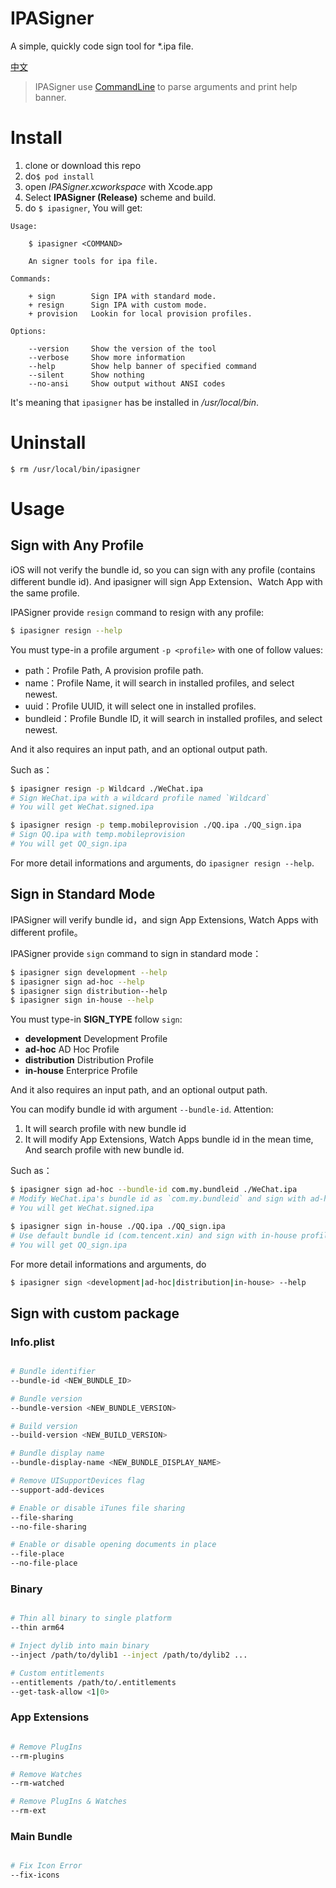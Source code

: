 # IPASigner

A simple, quickly code sign tool for *.ipa file.

[中文](./README.zh-CN.md)

> IPASigner use [CommandLine](https://github.com/Magic-Unique/CommandLine) to parse arguments and print help banner.

# Install

1. clone or download this repo
2. do`$ pod install`
3. open *IPASigner.xcworkspace* with Xcode.app
4. Select **IPASigner (Release)** scheme and build.
5. do `$ ipasigner`, You will get:

```
Usage:

    $ ipasigner <COMMAND>

    An signer tools for ipa file.

Commands:

    + sign        Sign IPA with standard mode.
    + resign      Sign IPA with custom mode.
    + provision   Lookin for local provision profiles.

Options:

    --version     Show the version of the tool
    --verbose     Show more information
    --help        Show help banner of specified command
    --silent      Show nothing
    --no-ansi     Show output without ANSI codes
```

It's meaning that `ipasigner` has be installed in */usr/local/bin*.

# Uninstall

```shell
$ rm /usr/local/bin/ipasigner
```

# Usage

## Sign with Any Profile

iOS will not verify the bundle id, so you can sign with any profile (contains different bundle id). And ipasigner will sign App Extension、Watch App with the same profile.

IPASigner provide `resign` command to resign with any profile:

```bash
$ ipasigner resign --help
```

You must type-in a profile argument `-p <profile>` with one of follow values:

* path：Profile Path, A provision profile path.
* name：Profile Name, it will search in installed profiles, and select newest.
* uuid：Profile UUID, it will select one in installed profiles.
* bundleid：Profile Bundle ID, it will search in installed profiles, and select newest.

And it also requires an input path, and an optional output path.

Such as：

```bash
$ ipasigner resign -p Wildcard ./WeChat.ipa
# Sign WeChat.ipa with a wildcard profile named `Wildcard`
# You will get WeChat.signed.ipa
```

```bash
$ ipasigner resign -p temp.mobileprovision ./QQ.ipa ./QQ_sign.ipa
# Sign QQ.ipa with temp.mobileprovision
# You will get QQ_sign.ipa
```

For more detail informations and arguments, do `ipasigner resign --help`.

## Sign in Standard Mode

IPASigner will verify bundle id，and sign App Extensions, Watch Apps with different profile。

IPASigner provide `sign` command to sign in standard mode：

```bash
$ ipasigner sign development --help
$ ipasigner sign ad-hoc --help
$ ipasigner sign distribution--help
$ ipasigner sign in-house --help
```

You must type-in **SIGN_TYPE** follow `sign`:

* **development** Development Profile
* **ad-hoc** AD Hoc Profile 
* **distribution** Distribution Profile
* **in-house** Enterprice Profile

And it also requires an input path, and an optional output path.

You can modify bundle id with argument `--bundle-id`. Attention:

1. It will search profile with new bundle id
2. It will modify App Extensions, Watch Apps bundle id in the mean time, And search profile with new bundle id.

Such as：

```bash
$ ipasigner sign ad-hoc --bundle-id com.my.bundleid ./WeChat.ipa
# Modify WeChat.ipa's bundle id as `com.my.bundleid` and sign with ad-hoc profile
# You will get WeChat.signed.ipa
```

```bash
$ ipasigner sign in-house ./QQ.ipa ./QQ_sign.ipa
# Use default bundle id (com.tencent.xin) and sign with in-house profile
# You will get QQ_sign.ipa
```

For more detail informations and arguments, do

```bash
$ ipasigner sign <development|ad-hoc|distribution|in-house> --help
```

## Sign with custom package

### Info.plist

```bash

# Bundle identifier
--bundle-id <NEW_BUNDLE_ID>

# Bundle version
--bundle-version <NEW_BUNDLE_VERSION>

# Build version
--build-version <NEW_BUILD_VERSION>

# Bundle display name
--bundle-display-name <NEW_BUNDLE_DISPLAY_NAME>

# Remove UISupportDevices flag
--support-add-devices

# Enable or disable iTunes file sharing
--file-sharing
--no-file-sharing

# Enable or disable opening documents in place
--file-place
--no-file-place
```

### Binary

```bash

# Thin all binary to single platform
--thin arm64

# Inject dylib into main binary
--inject /path/to/dylib1 --inject /path/to/dylib2 ...

# Custom entitlements
--entitlements /path/to/.entitlements
--get-task-allow <1|0>

```

### App Extensions

```bash

# Remove PlugIns
--rm-plugins

# Remove Watches
--rm-watched

# Remove PlugIns & Watches
--rm-ext

```

### Main Bundle

```bash

# Fix Icon Error
--fix-icons

```

